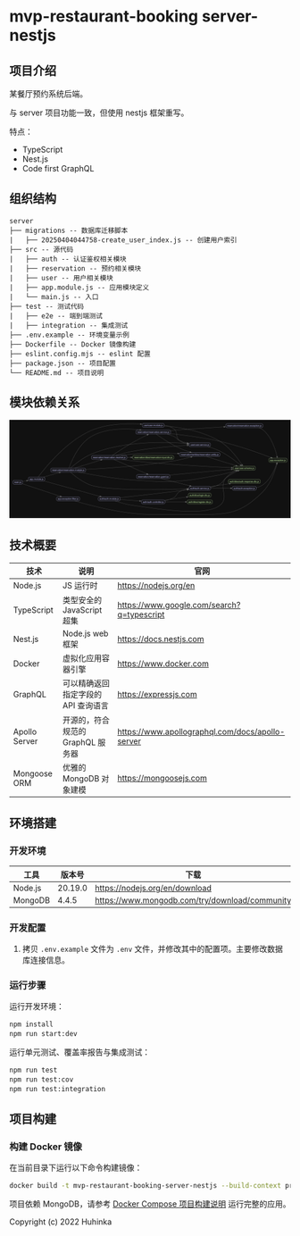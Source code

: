 # mvp-restaurant-booking server-nestjs

## 项目介绍

某餐厅预约系统后端。

与 server 项目功能一致，但使用 nestjs 框架重写。

特点：

- TypeScript
- Nest.js
- Code first GraphQL

## 组织结构

```
server
├── migrations -- 数据库迁移脚本
|   ├── 20250404044758-create_user_index.js -- 创建用户索引
├── src -- 源代码
|   ├── auth -- 认证鉴权相关模块
|   ├── reservation -- 预约相关模块
|   ├── user -- 用户相关模块
|   ├── app.module.js -- 应用模块定义
|   └── main.js -- 入口
├── test -- 测试代码
|   ├── e2e -- 端到端测试
|   ├── integration -- 集成测试
├── .env.example -- 环境变量示例
├── Dockerfile -- Docker 镜像构建
├── eslint.config.mjs -- eslint 配置
├── package.json -- 项目配置
└── README.md -- 项目说明
```

## 模块依赖关系

![tree](./docs/tree.png)

## 技术概要

| 技术          | 说明                                | 官网                                             |
| ------------- | ----------------------------------- | ------------------------------------------------ |
| Node.js       | JS 运行时                           | https://nodejs.org/en                            |
| TypeScript    | 类型安全的 JavaScript 超集          | https://www.google.com/search?q=typescript       |
| Nest.js       | Node.js web 框架                    | https://docs.nestjs.com                          |
| Docker        | 虚拟化应用容器引擎                  | https://www.docker.com                           |
| GraphQL       | 可以精确返回指定字段的 API 查询语言 | https://expressjs.com                            |
| Apollo Server | 开源的，符合规范的 GraphQL 服务器   | https://www.apollographql.com/docs/apollo-server |
| Mongoose ORM  | 优雅的 MongoDB 对象建模             | https://mongoosejs.com                           |

## 环境搭建

### 开发环境

| 工具    | 版本号  | 下载                                           |
| ------- | ------- | ---------------------------------------------- |
| Node.js | 20.19.0 | https://nodejs.org/en/download                 |
| MongoDB | 4.4.5   | https://www.mongodb.com/try/download/community |

### 开发配置

1. 拷贝 `.env.example` 文件为 `.env` 文件，并修改其中的配置项。主要修改数据库连接信息。

### 运行步骤

运行开发环境：

```bash
npm install
npm run start:dev
```

运行单元测试、覆盖率报告与集成测试：

```bash
npm run test
npm run test:cov
npm run test:integration
```

## 项目构建

### 构建 Docker 镜像

在当前目录下运行以下命令构建镜像：

```bash
docker build -t mvp-restaurant-booking-server-nestjs --build-context proj-root=../.. .
```

项目依赖 MongoDB，请参考 [Docker Compose 项目构建说明](../../README.md) 运行完整的应用。

Copyright (c) 2022 Huhinka
